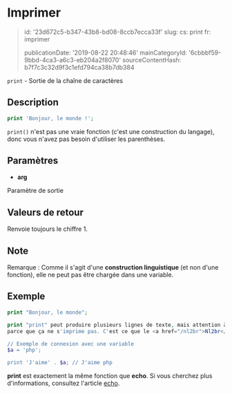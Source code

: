 Imprimer
========

> id: '23d672c5-b347-43b8-bd08-8ccb7ecca33f'
> slug:
> 	cs: print
> 	fr: imprimer
> 
> publicationDate: '2019-08-22 20:48:46'
> mainCategoryId: '6cbbbf59-9bbd-4ca3-a6c3-eb204a2f8070'
> sourceContentHash: b7f7c3c32d9f3c1efd794ca38b7db384

`print` - Sortie de la chaîne de caractères

Description
--------------------------

```php
print 'Bonjour, le monde !';
```

`print()` n'est pas une vraie fonction (c'est une construction du langage), donc vous n'avez pas besoin d'utiliser les parenthèses.

Paramètres
--------------------------

- **arg**

Paramètre de sortie

Valeurs de retour
--------------------------

Renvoie toujours le chiffre 1.

Note
--------------------------

Remarque : Comme il s'agit d'une **construction linguistique** (et non d'une fonction), elle ne peut pas être chargée dans une variable.

Exemple
--------------------------

```php
print "Bonjour, le monde";

print "print" peut produire plusieurs lignes de texte, mais attention à la balise HTML.
parce que ça ne s'imprime pas. C'est ce que le <a href="/nl2br">Nl2br</a>.";

// Exemple de connexion avec une variable
$a = 'php';

print 'J'aime' . $a; // J'aime php
```

**print** est exactement la même fonction que **echo**. Si vous cherchez plus d'informations, consultez l'article <a href="/echo">echo</a>.
